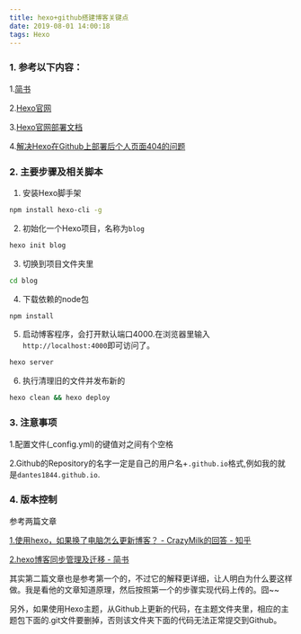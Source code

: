 ```yaml
---
title: hexo+github搭建博客关键点
date: 2019-08-01 14:00:18
tags: Hexo
---
```


### 1. 参考以下内容：

1.[简书](https://www.jianshu.com/p/eded1dd2d794)

2.[Hexo官网](https://hexo.io/zh-cn/)

3.[Hexo官网部署文档](https://hexo.io/zh-cn/docs/deployment)

4.[解决Hexo在Github上部署后个人页面404的问题](https://blog.csdn.net/qq32933432/article/details/87955133)

### 2. 主要步骤及相关脚本

1. 安装Hexo脚手架 
	
```bash
npm install hexo-cli -g
```

2. 初始化一个Hexo项目，名称为`blog` 

```bash
hexo init blog
```

3. 切换到项目文件夹里 
	
```bash
cd blog
```

4. 下载依赖的node包

```bash
npm install
```

5. 启动博客程序，会打开默认端口4000.在浏览器里输入`http://localhost:4000`即可访问了。

```bash
hexo server
```

6. 执行清理旧的文件并发布新的

```bash
hexo clean && hexo deploy
```

### 3. 注意事项

1.配置文件(_config.yml)的键值对之间有个空格
	
2.Github的Repository的名字一定是自己的用户名+`.github.io`格式,例如我的就是`dantes1844.github.io`.

### 4. 版本控制

参考两篇文章

[1.使用hexo，如果换了电脑怎么更新博客？ - CrazyMilk的回答 - 知乎](https://www.zhihu.com/question/21193762/answer/79109280)

[2.hexo博客同步管理及迁移 - 简书](https://www.jianshu.com/p/fceaf373d797)
	
其实第二篇文章也是参考第一个的，不过它的解释更详细，让人明白为什么要这样做。我是看他的文章知道原理，然后按照第一个的步骤实现代码上传的。囧~~

另外，如果使用Hexo主题，从Github上更新的代码，在主题文件夹里，相应的主题包下面的.git文件要删掉，否则该文件夹下面的代码无法正常提交到Github。